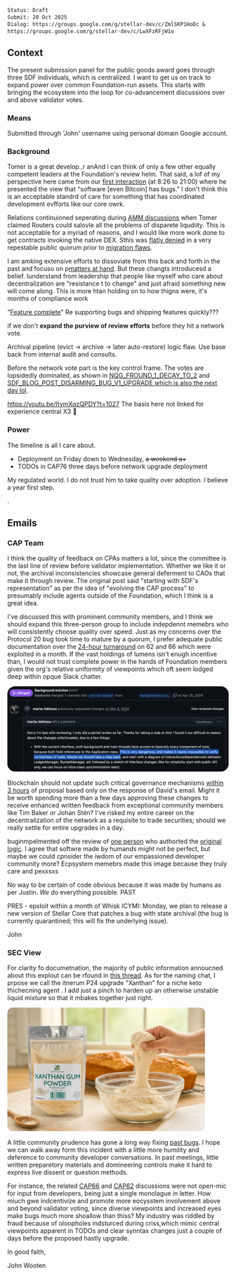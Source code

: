 ```
Status: Draft
Submit: 20 Oct 2025
Dialog: https://groups.google.com/g/stellar-dev/c/ZmlSKP1HoDc & https://groups.google.com/g/stellar-dev/c/LwXFzRFjW1o
```

## Context

The present submission panel for the public goods award goes through three SDF individuals, which is centralized. I want to get us on track to expand power over common Foundation-run assets. This starts with bringing the ecosystem into the loop for co-advancement discussions over and above validator votes.

### Means

Submitted through 'John' username using personal domain Google account.

### Background

Tomer is a great develop.,r anAnd i can think of only a few other equally competent leaders at the Foundation's review helm. That said, a lof of my perspective here came from our [first interaction](https://developers.stellar.org/meetings/2024/01/26) (at 8:26 to 21:00) where he presented the view that "software [even Bitcoin] has bugs." I don't think this is an acceptable standrd of care for something that has coordinated development evfforts like our core owrk. 

Relations continuioned seperating during [AMM discussions](https://wooten.link/1558) when Tomer claimed Routers could salovle all the problems of disparete liqudiity. This is not acceptable for a myriad of reasons, and I would like more work done to get contracts invoking the native DEX. Sthis was [flatly denied](https://discord.com/channels/761985725453303838/1302004423483981924/1302299862359867492) in a very repestable public quorum prior to [migration flaws](https://aqua.network/governance/proposal/104).

I am amking extensive efforts to dissoviate from this back and forth in the past and focuso on p[matters at hand](https://x.com/tomerweller/status/1978941116683567337). But these changts introducesd a belief. Iunderstand from leadership that people like myself who care about decentralization are "resistance t to change" and just afraid something new will come along. This is more htan holding on to how thigns were, it's months of compliance work




"[Feature complete](https://resources.stellar.org/hubfs/Q4%202024%20Quarterly%20Report.pdf#page=36)"
Re supporting bugs and shipping features quickly???

if we don't **expand the purview of review efforts** before they hit a network vote.


Archival pipeline (evict → archive → later auto-restore) logic flaw.
Use base back from internal audit and consults.

Before the network vote part is the key control frame. 
The votes are lopsidedly dominated, as shown in [NQG_FROUND_1_DECAY_TO_2](https://testnet.governance.script3.io/CAAZC6VH23GNNY4YVWULS7UJ5EQEMZJ4ZBH4UMU76KVTUJD7NXQPPBQM/proposal/?id=8) and [SDF_BLOG_POST_DISARMING_BUG_V1_UPGRADE which is also the next day lol](https://stellar.org/blog/developers/our-decision-to-disarm-validators-and-vote-to-postpone-the-protocol-20-upgrade).

https://youtu.be/ltymXqzQPDY?t=1027 The basis here not linked for experience central X3 🗼

### Power

The timeline is all I care about.

- Deployment on Friday down to Wednesday, ~~a weekend a+~~
- TODOs in CAP76 three days before network upgrade deployment

My regulated world. I do not trust him to take quality over adoption. I believe a year first step.

.


## Emails

### CAP Team

I think the quality of feedback on CPAs matters a lot, since the committee is the last line of review before validator implementation. Whether we like it or not, the archival inconsistencies showcase general deferment to CAOs that make it through review. The original post said "starting with SDF's representation" as per the idea of "evolving the CAP process" to presumably include agents outside of the Foundation, which I think is a great idea.

I've discussed this with prominent community members, and I think we should expand this three-person group to include indepdennt memebrs who will consistently choose quality over speed. Just as my concerns over the Protocol 20 bug took time to mature by a quorum, I prefer adequate public documentation over the [24-hour turnaround](https://groups.google.com/g/stellar-dev/c/osfwam2kUjo/m/4aiTqTh8EgAJ) on 62 and 66 which were exploited in a month. If the vast holdings of lumens isn't enugh incentive than, I would not trust complete power in the hands of Foundation members given the org's relative uniformity of viewpoints which oft seem lodged deep within opque Slack chatter.

<img width="600" alt="Google Photo" src="imgs/marta-good.png">

Blockchain should not update such critical governance mechanisms [within 3 hours](https://github.com/stellar/stellar-protocol/pull/1792) of proposal based only on the response of David's email. Might it be worth spending more than a few days approving these changes to receive enhanced written feedback from exceptional community members like Tim Baker or Johan Stén? I've risked my entire career on the decentralization of the network as a requisite to trade securities; should we really settle for entire upgrades in a day.


buginmpelmented off the review of [one person](https://github.com/stellar/stellar-core/pull/4767) who authorted the [original logic](https://github.com/stellar/stellar-core/pull/4610). I agree that softwre made by humands might not be perfect, but maybe we could cpnsider the iwdom of our empassioned developer community more? Ecpsystem memebrs made this image because they truly care and pexxsxs

No way to be certain of code obvious because it was made by humans as per Justin.
_We_ do everything possible.
PAST


PRES - epxloit within a month of Whisk
ICYMI: Monday, we plan to release a new version of Stellar Core that patches a bug with state archival (the bug is currently quarantined; this will fix the underlying issue).


John

### SEC View

For clarity fo documetnation, the majority of public information annoucned about this explout can be rfound in [this thread](https://x.com/JrBaruc/status/1979213431615218171). As for the naming chat, I prpose we call the itnerum P24 upgrade "Xanthan" for a niche keto thichecning agent . I add just a pinch to harden up an otherwise unstable liquid mixture so that it mbakes together just right.

<img width="450" alt="Google Photo" src="imgs/xanthan-gum.png">

A little community prudence has gone a long way fixing [past bugs](https://stellar.org/blog/developers/our-decision-to-disarm-validators-and-vote-to-postpone-the-protocol-20-upgrade). I hope we can walk away form this incident with a little more humility and deference to community developer conversations. In past meetings, little written preparetory materials and domineering controls make it hard to express live dissent or question methods.

For instance, the related [CAP66](https://youtu.be/JDlIL5y5bn8) and [CAP62](https://youtu.be/u204TwiHJpE) discussions were not open-mic for input from developers, being just a single monolague in letter. How miuch gwe indcentivize and promote more eocysstem involvement above and beyond validator voting, since diverse viewpoints and increased eyes make bugs much more shoallow than thiss? My industry was riddled by fraud because of oloopholes indsturced during criss,which mimic central viewpoints apparent in TODOs and clear synntax changes just a couple of days before the proposed hastly upgrade.


In good faith,

John Wooten
